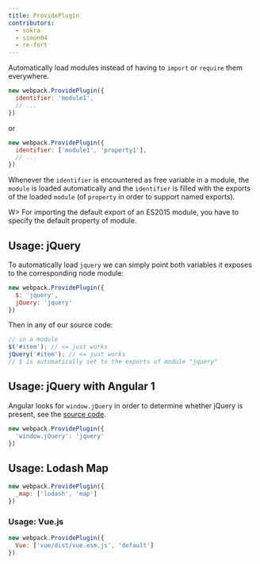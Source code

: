 ```yaml
---
title: ProvidePlugin
contributors:
  - sokra
  - simon04
  - re-fort
---
```


Automatically load modules instead of having to `import` or `require` them everywhere.

``` js
new webpack.ProvidePlugin({
  identifier: 'module1',
  // ...
})
```

or

``` js
new webpack.ProvidePlugin({
  identifier: ['module1', 'property1'],
  // ...
})
```

Whenever the `identifier` is encountered as free variable in a module, the `module` is loaded automatically and the `identifier` is filled with the exports of the loaded `module` (of `property` in order to support named exports).

W> For importing the default export of an ES2015 module, you have to specify the default property of module.


## Usage: jQuery

To automatically load `jquery` we can simply point both variables it exposes to the corresponding node module:

```javascript
new webpack.ProvidePlugin({
  $: 'jquery',
  jQuery: 'jquery'
})
```

Then in any of our source code:

```javascript
// in a module
$('#item'); // <= just works
jQuery('#item'); // <= just works
// $ is automatically set to the exports of module "jquery"
```


## Usage: jQuery with Angular 1

Angular looks for `window.jQuery` in order to determine whether jQuery is present, see the [source code](https://github.com/angular/angular.js/blob/v1.5.9/src/Angular.js#L1821-L1823).

```javascript
new webpack.ProvidePlugin({
  'window.jQuery': 'jquery'
})
```


## Usage: Lodash Map

```javascript
new webpack.ProvidePlugin({
  _map: ['lodash', 'map']
})
```

### Usage: Vue.js

```javascript
new webpack.ProvidePlugin({
  Vue: ['vue/dist/vue.esm.js', 'default']
})
```
